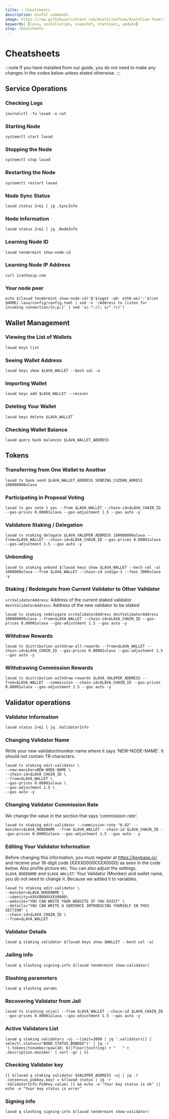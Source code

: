 ```yaml
---
title: ⤴️ Cheatsheets
description: Useful commands.
image: https://raw.githubusercontent.com/AnatolianTeam/Anatolian-Team-Services/main/docs/Testnet/Cosmos-Ecosystem/lava/img/Lava-Service-Cover.jpg
keywords: [lava, installation, snapshot, statesync, update]
slug: cheatsheets
---
```


# Cheatsheets 
:::note
If you have installed from our guide, you do not need to make any changes in the codes below unless stated otherwise.
:::

## Service Operations

### Checking Logs
```
journalctl -fu lavad -o cat
```

### Starting Node
```
systemctl start lavad
```

### Stopping the Node
```
systemctl stop lavad
```

### Restarting the Node
```
systemctl restart lavad
```

### Node Sync Status
```
lavad status 2>&1 | jq .SyncInfo
```

### Node Information
```
lavad status 2>&1 | jq .NodeInfo
```

### Learning Node ID
```
lavad tendermint show-node-id
```

### Learning Node IP Address
```
curl icanhazip.com
```

### Your node peer
```
echo $(lavad tendermint show-node-id)'@'$(wget -qO- eth0.me)':'$(cat $HOME/.lava/config/config.toml | sed -n '/Address to listen for incoming connection/{n;p;}' | sed 's/.*://; s/".*//')
```

## Wallet Management

### Viewing the List of Wallets
```
lavad keys list
```

### Seeing Wallet Address
```
lavad keys show $LAVA_WALLET --bech val -a
```

### Importing Wallet
```
lavad keys add $LAVA_WALLET --recover
```

### Deleting Your Wallet
```
lavad keys delete $LAVA_WALLET
```

### Checking Wallet Balance
```
lavad query bank balances $LAVA_WALLET_ADDRESS
```

## Tokens

### Transferring from One Wallet to Another
```
lavad tx bank send $LAVA_WALLET_ADDRESS SENDING_CUZDAN_ADRESI 100000000ulava
```

### Participating in Proposal Voting
```
lavad tx gov vote 1 yes --from $LAVA_WALLET --chain-id=$LAVA_CHAIN_ID --gas-prices 0.00001ulava --gas-adjustment 1.5 --gas auto -y
```

### Validatore Staking / Delegation
```
lavad tx staking delegate $LAVA_VALOPER_ADDRESS 100000000ulava --from=$LAVA_WALLET --chain-id=$LAVA_CHAIN_ID --gas-prices 0.00001ulava --gas-adjustment 1.5 --gas auto -y
```
### Unbonding
```
lavad tx staking unbond $(lavad keys show $LAVA_WALLET --bech val -a) 1000000ulava --from $LAVA_WALLET --chain-id indigo-1 --fees 3000ulava -y
```

### Staking / Redelegate from Current Validator to Other Validator
`srcValidatorAddress`: Address of the current staked validator
`destValidatorAddress`: Address of the new validator to be staked
```
lavad tx staking redelegate srcValidatorAddress destValidatorAddress 100000000ulava --from=$LAVA_WALLET --chain-id=$LAVA_CHAIN_ID --gas-prices 0.00001ulava --gas-adjustment 1.5 --gas auto -y
```

### Withdraw Rewards
```
lavad tx distribution withdraw-all-rewards --from=$LAVA_WALLET --chain-id=$LAVA_CHAIN_ID --gas-prices 0.00001ulava --gas-adjustment 1.5 --gas auto -y
```

### Withdrawing Commission Rewards

```
lavad tx distribution withdraw-rewards $LAVA_VALOPER_ADDRESS --from=$LAVA_WALLET --commission --chain-id=$LAVA_CHAIN_ID --gas-prices 0.00001ulava --gas-adjustment 1.5 --gas auto -y
```

## Validator operations

### Validator Information
```
lavad status 2>&1 | jq .ValidatorInfo
```

### Changing Validator Name
Write your new validator/moniker name where it says 'NEW-NODE-NAME'. It should not contain TR characters.
```
lavad tx staking edit-validator \
--new-moniker=NEW-NODE-NAME \
--chain-id=$LAVA_CHAIN_ID \
--from=$LAVA_WALLET \
--gas-prices 0.00001ulava \
--gas-adjustment 1.5 \
--gas auto -y
```

### Changing Validator Commission Rate
We change the value in the section that says 'commission-rate'.
```
lavad tx staking edit-validator --commission-rate "0.02" --moniker=$LAVA_NODENAME --from $LAVA_WALLET --chain-id $LAVA_CHAIN_ID --gas-prices 0.00001ulava --gas-adjustment 1.5 --gas auto - y
```

### Editing Your Validator Information
Before changing this information, you must register at https://keybase.io/ and receive your 16-digit code (XXXX0000XXXX0000) as seen in the code below. Also profile picture etc. You can also adjust the settings.
`$LAVA_NODENAME` and `$LAVA_WALLET`: Your Validator (Moniker) and wallet name, you do not need to change it. Because we added it to variables.
```
lavad tx staking edit-validator \
--moniker=$LAVA_NODENAME \
--identity=XXXX0000XXXX0000\
--website="YOU CAN WRITE YOUR WEBSITE IF YOU EXIST" \
--details="YOU CAN WRITE A SENTENCE INTRODUCING YOURSELF IN THIS SECTION" \
--chain-id=$LAVA_CHAIN_ID \
--from=$LAVA_WALLET
```

### Validator Details
```
lavad q staking validator $(lavad keys show $WALLET --bech val -a)
```

### Jailing info
```
lavad q slashing signing-info $(lavad tendermint show-validator)
```

### Slashing parameters
```
lavad q slashing params
```

### Recovering Validator from Jail
```
lavad tx slashing unjail --from $LAVA_WALLET --chain-id $LAVA_CHAIN_ID --gas-prices 0.00001ulava --gas-adjustment 1.5 --gas auto -y
```

### Active Validators List
```
lavad q staking validators -oj --limit=2000 | jq '.validators[] | select(.status=="BOND_STATUS_BONDED")' | jq -r '(.tokens|tonumber/pow(10; 6)|floor|tostring) + " 	 " + .description.moniker' | sort -gr | nl
```

### Checking Validator key
```
[[ $(lavad q staking validator $VALOPER_ADDRESS -oj | jq -r .consensus_pubkey.key) = $(lavad status | jq -r .ValidatorInfo.PubKey.value) ]] && echo -e "Your key status is ok" || echo -e "Your key status is error"
```

### Signing info
```
lavad q slashing signing-info $(lavad tendermint show-validator)
```
